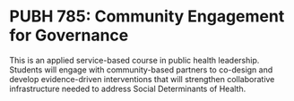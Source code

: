 # PUBH 785: Community Engagement for Governance

This is an applied service-based course in public health leadership. Students will engage with community-based partners to co-design and develop evidence-driven interventions that will strengthen collaborative infrastructure needed to address Social Determinants of Health.